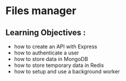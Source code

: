 # Files manager

## Learning Objectives :

- how to create an API with Express
- how to authenticate a user
- how to store data in MongoDB
- how to store temporary data in Redis
- how to setup and use a background worker
